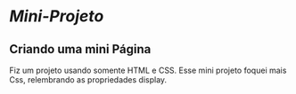 <h1><i>Mini-Projeto</i></h1>
<h2>Criando uma mini Página</h2>
Fiz um projeto usando somente HTML e CSS. Esse mini projeto  foquei mais   Css, relembrando  as propriedades display.
